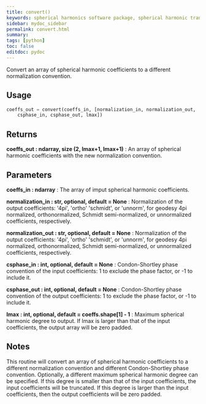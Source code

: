 ```yaml
---
title: convert()
keywords: spherical harmonics software package, spherical harmonic transform, legendre functions, multitaper spectral analysis, fortran, Python, gravity, magnetic field
sidebar: mydoc_sidebar
permalink: convert.html
summary:
tags: [python]
toc: false
editdoc: pydoc
---
```


Convert an array of spherical harmonic coefficients to a different
normalization convention.

## Usage

```python
coeffs_out = convert(coeffs_in, [normalization_in, normalization_out,
    csphase_in, csphase_out, lmax])
```

## Returns

**coeffs_out : ndarray, size (2, lmax+1, lmax+1)**
:   An array of spherical harmonic coefficients with the new
        normalization convention.

## Parameters

**coeffs_in : ndarray**
:   The array of imput spherical harmonic coefficients.

**normalization_in : str, optional, default = None**
:   Normalization of the output coefficients: '4pi', 'ortho'
        'schmidt', or 'unnorm', for geodesy 4pi normalized,
        orthonormalized, Schmidt semi-normalized, or unnormalized
        coefficients, respectively.

**normalization_out : str, optional, default = None**
:   Normalization of the output coefficients: '4pi', 'ortho'
        'schmidt', or 'unnorm', for geodesy 4pi normalized,
        orthonormalized, Schmidt semi-normalized, or unnormalized
        coefficients, respectively.

**csphase_in : int, optional, default = None**
:   Condon-Shortley phase convention of the input coefficients: 1 to
        exclude the phase factor, or -1 to include it.

**csphase_out : int, optional, default = None**
:   Condon-Shortley phase convention of the output coefficients: 1 to
        exclude the phase factor, or -1 to include it.

**lmax : int, optional, default = coeffs.shape[1] - 1**
:   Maximum spherical harmonic degree to output. If lmax is larger than
        that of the input coefficients, the output array will be zero
        padded.

## Notes

This routine will convert an array of spherical harmonic coefficients
to a different normalization convention and different Condon-Shortley
phase convention. Optionally, a different maximum spherical harmonic
degree can be specified. If this degree is smaller than that of the
input coefficients, the input coefficients will be truncated. If this
degree is larger than the input coefficients, then the output
coefficients will be zero padded.
    